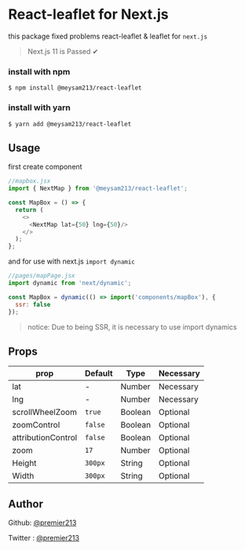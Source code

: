 # React-leaflet for Next.js

 this package fixed problems react-leaflet & leaflet for `next.js`

> Next.js 11 is Passed ✔
 ### install with npm
  ```$ npm install @meysam213/react-leaflet```
###  install with yarn
  ```$ yarn add @meysam213/react-leaflet```
## Usage
first create component
```javascript
//mapbox.jsx
import { NextMap } from '@meysam213/react-leaflet';

const MapBox = () => {
  return (
    <>
      <NextMap lat={50} lng={50}/>
    </>
  );
};
```
and for use with next.js `import dynamic`
```javascript
//pages/mapPage.jsx
import dynamic from 'next/dynamic';

const MapBox = dynamic(() => import('components/mapBox'), {
  ssr: false
});

```
> notice: Due to being SSR, it is necessary to use import dynamics

## Props

| prop              | Default       | Type         | Necessary  |
| -------------     | ------------- | ------------ | ---------- |
| lat               | -             | Number       | Necessary  |
| lng               | -             | Number       | Necessary  |
| scrollWheelZoom   | `true`        | Boolean      | Optional   |
| zoomControl       | `false`       | Boolean      | Optional   |
| attributionControl| `false`       | Boolean      | Optional   |
| zoom              | `17`          | Number       | Optional   |
| Height            | `300px`       | String       | Optional   |
| Width             | `300px`       | String       | Optional   |

## Author
  Github: [@premier213](https://guthub.com/premier213)

  Twitter : [@premier213](https://twitter.com/premier213)
